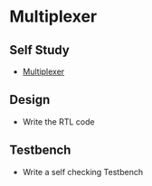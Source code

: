 # Multiplexer

## Self Study
- [Multiplexer](https://vlsiverify.com/verilog/verilog-codes/multiplexer/)

## Design
  - Write the RTL code

## Testbench
  - Write a self checking Testbench
